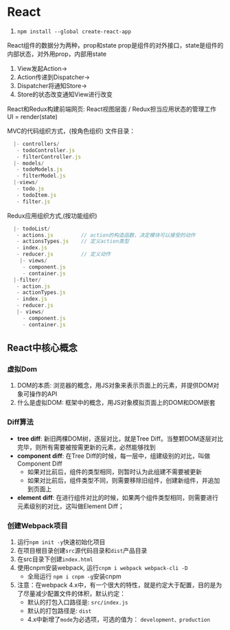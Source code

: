 # React

1. `npm install --global create-react-app`

React组件的数据分为两种，prop和state
prop是组件的对外接口，state是组件的内部状态，对外用prop，内部用state

1. View发起Action->
2. Action传递到Dispatcher->
3. Dispatcher将通知Store->
4. Store的状态改变通知View进行改变

React和Redux构建前端网页: React视图层面 / Redux担当应用状态的管理工作
UI = render(state)

MVC的代码组织方式，(按角色组织)
文件目录：

```js
  |- controllers/
   - todoController.js
   - filterController.js
  |- models/
   - todoModels.js
   - filterModel.js
  |-views/
   - todo.js
   - todoItem.js
   - filter.js
```

Redux应用组织方式,(按功能组织)

```js
  |- todoList/
   - actions.js         // action的构造函数，决定模块可以接受的动作
   - actionsTypes.js    // 定义action类型
   - index.js
   - reducer.js         // 定义动作
    |- views/
     - component.js
     - container.js
  |-filter/
   - action.js
   - actionTypes.js
   - index.js
   - reducer.js
   |- views/
     - component.js
     - container.js
```

## React中核心概念

### 虚拟Dom

1. DOM的本质: 浏览器的概念，用JS对象来表示页面上的元素，并提供DOM对象可操作的API
2. 什么是虚拟DOM: 框架中的概念，用JS对象模拟页面上的DOM和DOM嵌套

### Diff算法

* __tree diff__: 新旧两棵DOM树，逐层对比，就是Tree Diff。当整颗DOM逐层对比完毕，则所有需要被按需更新的元素，必然能够找到
* __component diff__: 在Tree Diff的时候，每一层中，组建级别的对比，叫做Component Diff
  * 如果对比前后，组件的类型相同，则暂时认为此组建不需要被更新
  * 如果对比前后，组件类型不同，则需要移除旧组件，创建新组件，并追加到页面上
* __element diff__: 在进行组件对比的时候，如果两个组件类型相同，则需要进行元素级别的对比，这叫做Element Diff；

### 创建Webpack项目

1. 运行`npm init -y`快速初始化项目
2. 在项目根目录创建`src`源代码目录和`dist`产品目录
3. 在src目录下创建`index.html`
4. 使用cnpm安装webpack, 运行`cnpm i webpack webpack-cli -D`
   * 全局运行 `npm i cnpm -g`安装cnpm
5. 注意：在webpack 4.x中，有一个很大的特性，就是约定大于配置，目的是为了尽量减少配置文件的体积，默认约定：
   * 默认的打包入口路径是: `src/index.js`
   * 默认的打包路径是: `dist`
   * 4.x中新增了`mode`为必选项，可选的值为： `development、production`
